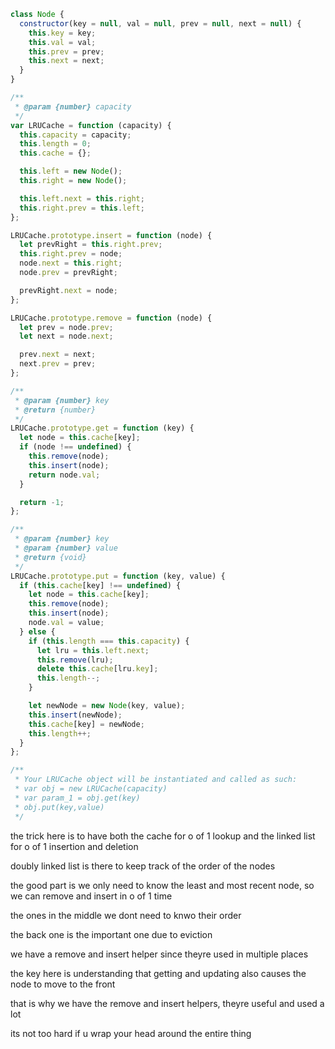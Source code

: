 ```js
class Node {
  constructor(key = null, val = null, prev = null, next = null) {
    this.key = key;
    this.val = val;
    this.prev = prev;
    this.next = next;
  }
}

/**
 * @param {number} capacity
 */
var LRUCache = function (capacity) {
  this.capacity = capacity;
  this.length = 0;
  this.cache = {};

  this.left = new Node();
  this.right = new Node();

  this.left.next = this.right;
  this.right.prev = this.left;
};

LRUCache.prototype.insert = function (node) {
  let prevRight = this.right.prev;
  this.right.prev = node;
  node.next = this.right;
  node.prev = prevRight;

  prevRight.next = node;
};

LRUCache.prototype.remove = function (node) {
  let prev = node.prev;
  let next = node.next;

  prev.next = next;
  next.prev = prev;
};

/**
 * @param {number} key
 * @return {number}
 */
LRUCache.prototype.get = function (key) {
  let node = this.cache[key];
  if (node !== undefined) {
    this.remove(node);
    this.insert(node);
    return node.val;
  }

  return -1;
};

/**
 * @param {number} key
 * @param {number} value
 * @return {void}
 */
LRUCache.prototype.put = function (key, value) {
  if (this.cache[key] !== undefined) {
    let node = this.cache[key];
    this.remove(node);
    this.insert(node);
    node.val = value;
  } else {
    if (this.length === this.capacity) {
      let lru = this.left.next;
      this.remove(lru);
      delete this.cache[lru.key];
      this.length--;
    }

    let newNode = new Node(key, value);
    this.insert(newNode);
    this.cache[key] = newNode;
    this.length++;
  }
};

/**
 * Your LRUCache object will be instantiated and called as such:
 * var obj = new LRUCache(capacity)
 * var param_1 = obj.get(key)
 * obj.put(key,value)
 */
```

the trick here is to have both the cache for o of 1 lookup and the linked list for o of 1 insertion and deletion

doubly linked list is there to keep track of the order of the nodes

the good part is we only need to know the least and most recent node, so we can remove and insert in o of 1 time

the ones in the middle we dont need to knwo their order

the back one is the important one due to eviction

we have a remove and insert helper since theyre used in multiple places

the key here is understanding that getting and updating also causes the node to move to the front

that is why we have the remove and insert helpers, theyre useful and used a lot

its not too hard if u wrap your head around the entire thing
